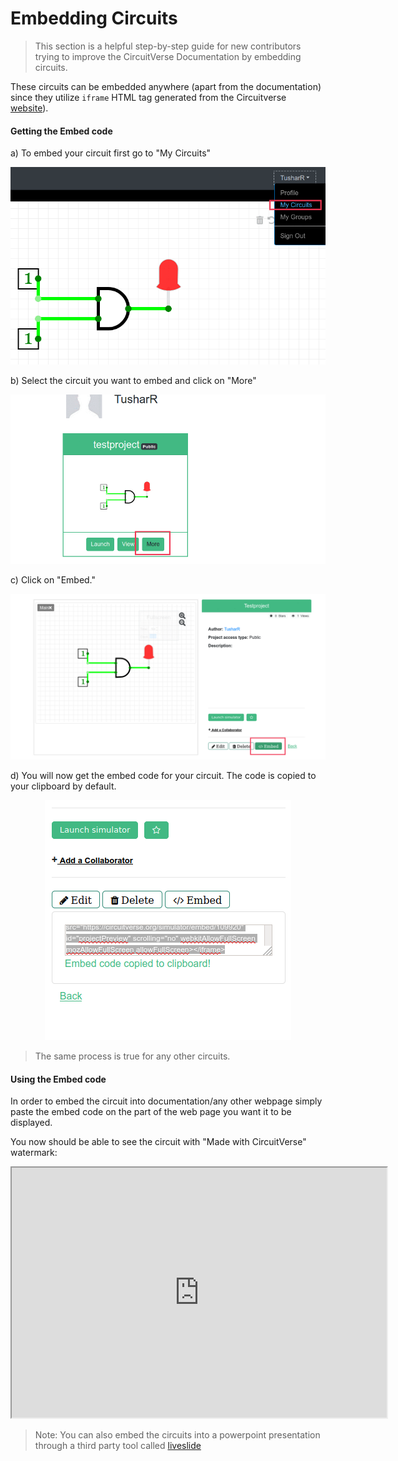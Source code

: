 # Embedding Circuits

> This section is a helpful step-by-step guide for new contributors trying to improve the CircuitVerse Documentation by embedding circuits.

These circuits can be embedded anywhere (apart from the documentation) since they utilize `iframe` HTML tag generated from the Circuitverse [website](https://circuitverse.org/)).

#### Getting the Embed code

a) To embed your circuit first go to "My Circuits" 

<center>

![](images/embedding_circuits/mycircuits.png)
</center>

b) Select the circuit you want to embed and click on "More"

<center>

![](images/embedding_circuits/more.png)
</center>

c) Click on "Embed."

<center>

![](images/embedding_circuits/embed.png)
</center>

d) You will now get the embed code for your circuit. The code is copied to your clipboard by default.

<center>

![](images/embedding_circuits/srccode.png)
</center>

> The same process is true for any other circuits. 

#### Using the Embed code

In order to embed the circuit into documentation/any other webpage simply paste the embed code on the part of the web page you want it to be displayed. 

You now should be able to see the circuit with "Made with CircuitVerse" watermark:

<center>
<iframe width="600px" height="400px" src="https://circuitverse.org/simulator/embed/109920" id="projectPreview" scrolling="no" webkitAllowFullScreen mozAllowFullScreen allowFullScreen></iframe>
</center>

> Note: You can also embed the circuits into a powerpoint presentation through a third party tool called [liveslide](<https://www.liveslides.com/>)